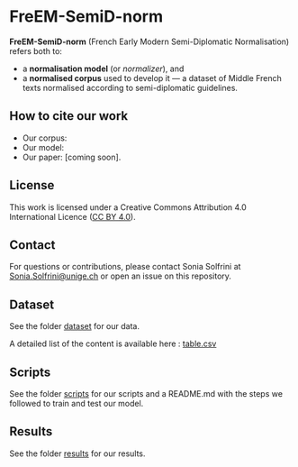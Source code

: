 # FreEM-SemiD-norm 

**FreEM-SemiD-norm** (French Early Modern Semi-Diplomatic Normalisation) refers both to:

- a **normalisation model** (or *normalizer*), and 
- a **normalised corpus** used to develop it — a dataset of Middle French texts normalised according to semi-diplomatic guidelines.

## How to cite our work

- Our corpus:
- Our model: 
- Our paper: [coming soon].

## License

This work is licensed under a Creative Commons Attribution 4.0 International Licence ([CC BY 4.0](https://creativecommons.org/licenses/by/4.0/deed.en)).

## Contact

For questions or contributions, please contact Sonia Solfrini at Sonia.Solfrini@unige.ch or open an issue on this repository.

## Dataset

See the folder [dataset](https://github.com/soniasol/Normalisation-16thCentury-French/tree/main/dataset) for our data.

A detailed list of the content is available here : [table.csv](https://github.com/soniasol/Normalisation-16thCentury-French/tree/main/table.csv)

## Scripts

See the folder [scripts](https://github.com/soniasol/Normalisation-16thCentury-French/tree/main/scripts) for our scripts and a README.md with the steps we followed to train and test our model.

## Results

See the folder [results](https://github.com/soniasol/Normalisation-16thCentury-French/tree/main/results) for our results.
